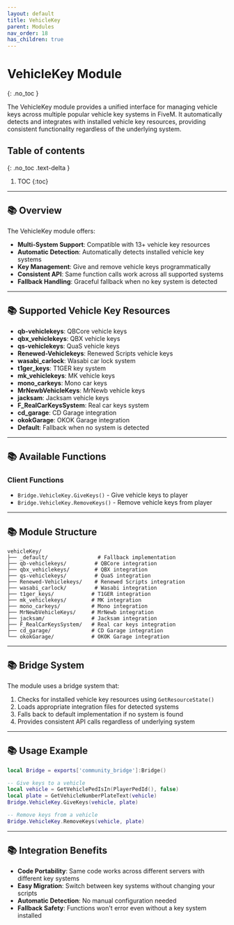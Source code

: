 ```yaml
---
layout: default
title: VehicleKey
parent: Modules
nav_order: 18
has_children: true
---
```


# VehicleKey Module
{: .no_toc }

The VehicleKey module provides a unified interface for managing vehicle keys across multiple popular vehicle key systems in FiveM. It automatically detects and integrates with installed vehicle key resources, providing consistent functionality regardless of the underlying system.

## Table of contents
{: .no_toc .text-delta }

1. TOC
{:toc}

---

## 📚 Overview

The VehicleKey module offers:

- **Multi-System Support**: Compatible with 13+ vehicle key resources
- **Automatic Detection**: Automatically detects installed vehicle key systems
- **Key Management**: Give and remove vehicle keys programmatically
- **Consistent API**: Same function calls work across all supported systems
- **Fallback Handling**: Graceful fallback when no key system is detected

---

## 📚 Supported Vehicle Key Resources

- **qb-vehiclekeys**: QBCore vehicle keys
- **qbx_vehiclekeys**: QBX vehicle keys  
- **qs-vehiclekeys**: QuaS vehicle keys
- **Renewed-Vehiclekeys**: Renewed Scripts vehicle keys
- **wasabi_carlock**: Wasabi car lock system
- **t1ger_keys**: T1GER key system
- **mk_vehiclekeys**: MK vehicle keys
- **mono_carkeys**: Mono car keys
- **MrNewbVehicleKeys**: MrNewb vehicle keys
- **jacksam**: Jacksam vehicle keys
- **F_RealCarKeysSystem**: Real car keys system
- **cd_garage**: CD Garage integration
- **okokGarage**: OKOK Garage integration
- **Default**: Fallback when no system is detected

---

## 📚 Available Functions

### Client Functions
- `Bridge.VehicleKey.GiveKeys()` - Give vehicle keys to player
- `Bridge.VehicleKey.RemoveKeys()` - Remove vehicle keys from player

---

## 📚 Module Structure

```
vehicleKey/
├── _default/                # Fallback implementation
├── qb-vehiclekeys/         # QBCore integration
├── qbx_vehiclekeys/        # QBX integration
├── qs-vehiclekeys/         # QuaS integration
├── Renewed-Vehiclekeys/    # Renewed Scripts integration
├── wasabi_carlock/         # Wasabi integration
├── t1ger_keys/            # T1GER integration
├── mk_vehiclekeys/        # MK integration
├── mono_carkeys/          # Mono integration
├── MrNewbVehicleKeys/     # MrNewb integration
├── jacksam/               # Jacksam integration
├── F_RealCarKeysSystem/   # Real car keys integration
├── cd_garage/             # CD Garage integration
└── okokGarage/            # OKOK Garage integration
```

---

## 📚 Bridge System

The module uses a bridge system that:
1. Checks for installed vehicle key resources using `GetResourceState()`
2. Loads appropriate integration files for detected systems
3. Falls back to default implementation if no system is found
4. Provides consistent API calls regardless of underlying system

---

## 📚 Usage Example

```lua
local Bridge = exports['community_bridge']:Bridge()

-- Give keys to a vehicle
local vehicle = GetVehiclePedIsIn(PlayerPedId(), false)
local plate = GetVehicleNumberPlateText(vehicle)
Bridge.VehicleKey.GiveKeys(vehicle, plate)

-- Remove keys from a vehicle
Bridge.VehicleKey.RemoveKeys(vehicle, plate)
```

---

## 📚 Integration Benefits

- **Code Portability**: Same code works across different servers with different key systems
- **Easy Migration**: Switch between key systems without changing your scripts
- **Automatic Detection**: No manual configuration needed
- **Fallback Safety**: Functions won't error even without a key system installed
